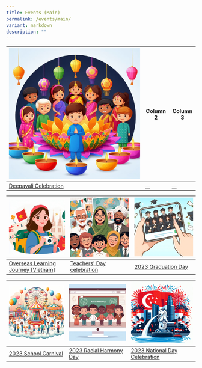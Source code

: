 ```yaml
---
title: Events (Main)
permalink: /events/main/
variant: markdown
description: ""
---
```


| ![](/images/Events/2023%20Deepavali/Deepavalithumbnail.jfif) | Column 2 | Column 3 |
| -------- | -------- | -------- |
| [Deepavali Celebration](/events/deepavali2023)     | __     | __     |


| ![](/images/Events/2023%20OLJ%20(Vietnam)/OLJthumbnail.jfif) | ![](/images/Events/2023%20Teachers'%20Day/TDthumbnail.jfif) | ![](/images/Events/2023%20Graduation%20Day/Gradthumbnail.jfif) |
| -------- | -------- | -------- |
| [Overseas Learning Journey [Vietnam]](/events/olj2023)     | [Teachers' Day celebration](/events/td2023)     | [2023 Graduation Day](/events/gradday2023)     |


| ![](/images/Events/2023%20School%20Carnival/Sch_Carnival_thumbnail.jfif) | ![](/images/Events/2023%20RHD/RDthumbnail.jfif) | ![](/images/Events/2023%20National%20Day/NDPthumbnail.jfif) |
| ----- | ------ | ------- |
|[2023 School Carnival](/events/schoolcarnival2023/)   | [2023 Racial Harmony Day](/events/rhd2023/)     | [2023 National Day Celebration](/events/ndp2023/)    |
